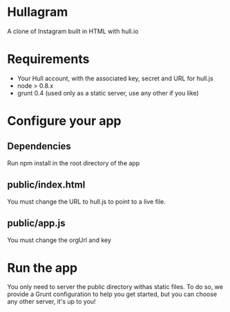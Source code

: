 # Hullagram

A clone of Instagram built in HTML with hull.io

# Requirements

* Your Hull account, with the associated key, secret and URL for hull.js
* node > 0.8.x
* grunt 0.4 (used only as a static server, use any other if you like)

# Configure your app

## Dependencies

Run npm install in the root directory of the app

## public/index.html

You must change the URL to hull.js to point to a live file.

## public/app.js

You must change the orgUrl and key

# Run the app

You only need to server the public directory withas static files. To do so, we provide a Grunt configuration to help you get started, but you can choose any other server, it's up to you!
